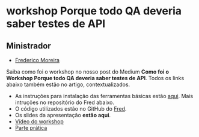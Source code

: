 #  workshop Porque todo QA deveria saber testes de API

## Ministrador
- [Frederico Moreira](https://www.linkedin.com/in/fredcmoreira/)

Saiba como foi o workshop no nosso post do Medium **Como foi o Workshop Porque todo QA deveria saber testes de API**. Todos os links abaixo também estão no artigo, contextualizados.

- As instruções para instalação das ferramentas básicas estão [aqui](https://docs.google.com/document/d/1dSfc5XAEVeCxAXfkv3m-Xwtw7hJjE_h0rMyBh102-ZA/edit?usp=sharing). Mais intruções no repositório do Fred abaixo.
- O código utilizados estão no GitHub do [Fred](https://github.com/fredmoreira/talksupertest).
- Os slides da apresentação **estão aqui**.
- [Vídeo do workshop](https://www.youtube.com/watch?v=HSdfP27EH0M)
- [Parte prática](https://youtu.be/HSdfP27EH0M?t=29m30s)

